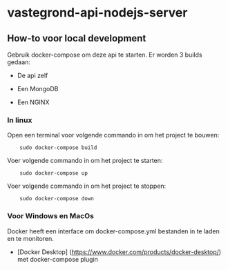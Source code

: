 # vastegrond-api-nodejs-server

## How-to voor local development

Gebruik docker-compose om deze api te starten. Er worden 3 builds gedaan:

- De api zelf

- Een MongoDB

- Een NGINX

### In linux

Open een terminal voor volgende commando in om het project te bouwen:

```
    sudo docker-compose build
```

Voer volgende commando in om het project te starten:

```
    sudo docker-compose up
```

Voer volgende commando in om het project te stoppen:

```
    sudo docker-compose down
```

### Voor Windows en MacOs

Docker heeft een interface om docker-compose.yml bestanden in te laden en te monitoren. 

- [Docker Desktop] (https://www.docker.com/products/docker-desktop/) met docker-compose plugin
